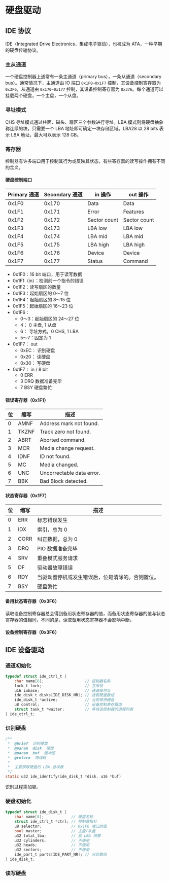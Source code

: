 # 硬盘驱动

## IDE 协议

IDE（Integrated Drive Electronics，集成电子驱动），也被成为 ATA，一种早期的硬盘传输协议。

### 主从通道

一个硬盘控制器上通常有一条主通道（primary bus），一条从通道（secondary bus）。通常情况下，主通道由 IO 端口 `0x1F0~0x1F7` 控制，其设备控制寄存器为 `0x3F6`，从通道由 `0x170~0x177` 控制，其设备控制寄存器为 `0x376`。每个通道可以挂载两个硬盘，一个主盘，一个从盘。

### 寻址模式

CHS 寻址模式通过柱面、磁头、扇区三个参数进行寻址。LBA 模式则将硬盘抽象称连续的块，只需要一个 LBA 地址即可确定一块存储区域。LBA28 以 28 bits 表示 LBA 地址，最大可以表示 128 GB。

### 寄存器

控制器有许多端口用于控制其行为或反映其状态，有些寄存器的读写操作拥有不同的含义。

#### 硬盘控制端口

| Primary 通道 | Secondary 通道 | in 操作      | out 操作     |
| ------------ | -------------- | ------------ | ------------ |
| 0x1F0        | 0x170          | Data         | Data         |
| 0x1F1        | 0x171          | Error        | Features     |
| 0x1F2        | 0x172          | Sector count | Sector count |
| 0x1F3        | 0x173          | LBA low      | LBA low      |
| 0x1F4        | 0x174          | LBA mid      | LBA mid      |
| 0x1F5        | 0x175          | LBA high     | LBA high     |
| 0x1F6        | 0x176          | Device       | Device       |
| 0x1F7        | 0x177          | Status       | Command      |

- 0x1F0：16 bit 端口，用于读写数据
- 0x1F1（in）：检测前一个指令的错误
- 0x1F2：读写扇区的数量
- 0x1F3：起始扇区的 0～7 位
- 0x1F4：起始扇区的 8～15 位
- 0x1F5：起始扇区的 16～23 位
- 0x1F6：
  - 0～3：起始扇区的 24～27 位
  - 4： 0 主盘, 1 从盘
  - 6： 寻址方式，0 CHS, 1 LBA
  - 5～7：固定为 1
- 0x1F7： out
  - 0xEC： 识别硬盘
  - 0x20： 读硬盘
  - 0x30： 写硬盘
- 0x1F7： in / 8 bit
  - 0 ERR
  - 3 DRQ 数据准备完毕
  - 7 BSY 硬盘繁忙
  
#### 错误寄存器（0x1F1）

| 位  | 缩写  | 描述                      |
| --- | ----- | ------------------------- |
| 0   | AMNF  | Address mark not found.   |
| 1   | TKZNF | Track zero not found.     |
| 2   | ABRT  | Aborted command.          |
| 3   | MCR   | Media change request.     |
| 4   | IDNF  | ID not found.             |
| 5   | MC    | Media changed.            |
| 6   | UNC   | Uncorrectable data error. |
| 7   | BBK   | Bad Block detected.       |

#### 状态寄存器（0x1F7）

| 位  | 缩写 | 描述                                             |
| --- | ---- | ------------------------------------------------ |
| 0   | ERR  | 标志错误发生                                     |
| 1   | IDX  | 索引，总为 0                                     |
| 2   | CORR | 纠正数据，总为 0                                 |
| 3   | DRQ  | PIO 数据准备完毕                                 |
| 4   | SRV  | 重叠模式服务请求                                 |
| 5   | DF   | 驱动器故障错误                                   |
| 6   | RDY  | 当驱动器停机或发生错误后，位是清除的。否则置位。 |
| 7   | BSY  | 硬盘繁忙                                         |

#### 备用状态寄存器（0x3F6）

读取设备控制寄存器总会得到备用状态寄存器的值，而备用状态寄存器的值与状态寄存器的值相同，不同的是，读取备用状态寄存器不会影响中断。

#### 设备控制寄存器（0x3F6）

## IDE 设备驱动

### 通道初始化

```c
typedef struct ide_ctrl_t {
    char name[8];                  // 控制器名称
    lock_t lock;                   // 互斥锁
    u16 iobase;                    // 通道基地址
    ide_disk_t disks[IDE_DISK_NR]; // 挂载硬盘数组
    ide_disk_t *active;            // 当前使用硬盘
    u8 control;                    // 设备控制寄存器值
    struct task_t *waiter;         // 等待该控制器的进程列表
} ide_ctrl_t;
```

### 识别硬盘

```c
/**
 *  @brief  识别硬盘
 *  @param  disk  硬盘
 *  @param  buf  缓冲区
 *  @return  错误码
 *
 *  主要获取硬盘的 LBA 总块数
 */
static u32 ide_identify(ide_disk_t *disk, u16 *buf)
```

识别过程需加锁。

### 硬盘初始化

```c
typedef struct ide_disk_t {
    char name[8];            // 硬盘名称
    struct ide_ctrl_t *ctrl; // 控制器指针
    u8 selector;             // 0x1F6 端口的值
    bool master;             // 主盘/从盘
    u32 total_lba;           // 总 LBA 块数
    u32 cylinders;           // 不使用
    u32 heads;               // 不使用
    u32 sectors;             // 不使用
    ide_part_t parts[IDE_PART_NR]; // 分区数组
} ide_disk_t;
```

### 读写硬盘

